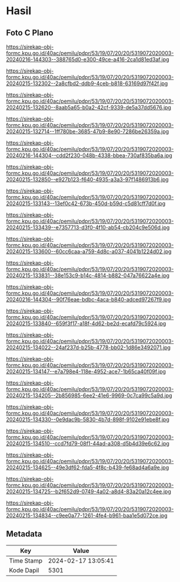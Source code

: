 # Hasil

## Foto C Plano

https://sirekap-obj-formc.kpu.go.id/40ac/pemilu/pdpr/53/19/07/20/20/5319072020003-20240216-144303--388765d0-e300-49ce-a416-2ca1d81ed3af.jpg

https://sirekap-obj-formc.kpu.go.id/40ac/pemilu/pdpr/53/19/07/20/20/5319072020003-20240215-132302--2a8cfbd2-ddb9-4ceb-b818-63169d97f42f.jpg

https://sirekap-obj-formc.kpu.go.id/40ac/pemilu/pdpr/53/19/07/20/20/5319072020003-20240215-132620--8aab5a65-b0a2-42cf-9339-de5a37dd5676.jpg

https://sirekap-obj-formc.kpu.go.id/40ac/pemilu/pdpr/53/19/07/20/20/5319072020003-20240215-132714--1ff780be-3685-47b9-8e90-7286be26359a.jpg

https://sirekap-obj-formc.kpu.go.id/40ac/pemilu/pdpr/53/19/07/20/20/5319072020003-20240216-144304--cdd2f230-048b-4338-bbea-730af835ba6a.jpg

https://sirekap-obj-formc.kpu.go.id/40ac/pemilu/pdpr/53/19/07/20/20/5319072020003-20240215-132850--e927b123-f640-4935-a3a3-97f1486913b6.jpg

https://sirekap-obj-formc.kpu.go.id/40ac/pemilu/pdpr/53/19/07/20/20/5319072020003-20240215-133143--13ef0c42-673b-450d-b59d-c5d81cff7d0f.jpg

https://sirekap-obj-formc.kpu.go.id/40ac/pemilu/pdpr/53/19/07/20/20/5319072020003-20240215-133439--e7357713-d3f0-4f10-ab54-cb204c9e506d.jpg

https://sirekap-obj-formc.kpu.go.id/40ac/pemilu/pdpr/53/19/07/20/20/5319072020003-20240215-133600--60cc6caa-a759-4d8c-a037-4041b1224d02.jpg

https://sirekap-obj-formc.kpu.go.id/40ac/pemilu/pdpr/53/19/07/20/20/5319072020003-20240215-133831--38e153c9-b14c-4814-b882-047a76622a4e.jpg

https://sirekap-obj-formc.kpu.go.id/40ac/pemilu/pdpr/53/19/07/20/20/5319072020003-20240216-144304--90f76eae-bdbc-4aca-b840-adced97267f9.jpg

https://sirekap-obj-formc.kpu.go.id/40ac/pemilu/pdpr/53/19/07/20/20/5319072020003-20240215-133840--659f3f17-a18f-4d62-be2d-ecafd79c5924.jpg

https://sirekap-obj-formc.kpu.go.id/40ac/pemilu/pdpr/53/19/07/20/20/5319072020003-20240215-134022--24af237d-b25b-4778-bb02-1d86e3492071.jpg

https://sirekap-obj-formc.kpu.go.id/40ac/pemilu/pdpr/53/19/07/20/20/5319072020003-20240215-134147--e7a798e4-118e-4952-ace7-1b65ca40f09f.jpg

https://sirekap-obj-formc.kpu.go.id/40ac/pemilu/pdpr/53/19/07/20/20/5319072020003-20240215-134205--2b856985-6ee2-41e6-9969-0c7ca99c5a9d.jpg

https://sirekap-obj-formc.kpu.go.id/40ac/pemilu/pdpr/53/19/07/20/20/5319072020003-20240215-134330--0e9dac9b-5830-4b7d-898f-9102e91ebe8f.jpg

https://sirekap-obj-formc.kpu.go.id/40ac/pemilu/pdpr/53/19/07/20/20/5319072020003-20240215-134510--ccd7fd79-08f1-44ad-a308-d5b4d39e6c62.jpg

https://sirekap-obj-formc.kpu.go.id/40ac/pemilu/pdpr/53/19/07/20/20/5319072020003-20240215-134625--49e3df62-fda5-4f8c-b439-fe68ad4a6a9e.jpg

https://sirekap-obj-formc.kpu.go.id/40ac/pemilu/pdpr/53/19/07/20/20/5319072020003-20240215-134725--b2f652d9-0749-4a02-a8d4-83a20a12c4ee.jpg

https://sirekap-obj-formc.kpu.go.id/40ac/pemilu/pdpr/53/19/07/20/20/5319072020003-20240215-134834--c9ee0a77-1261-4fe4-b961-baa1e5d072ce.jpg


## Metadata

| Key        | Value               |
| ---------- | ------------------- |
| Time Stamp | 2024-02-17 13:05:41 |
| Kode Dapil | 5301                |



